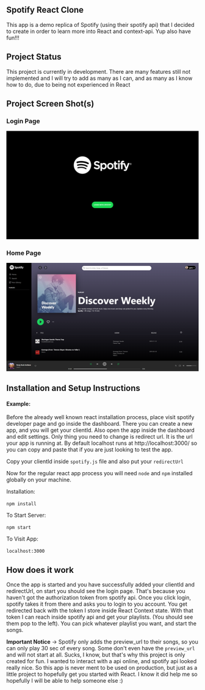 ## Spotify React Clone

This app is a demo replica of Spotify (using their spotify api) that I decided to create in order to learn more into React and context-api. Yup also have fun!!!

## Project Status

This project is currently in development. There are many features still not implemented and I will try to add as many as I can, and as many as I know how to do, due to being not experienced in React

## Project Screen Shot(s)

### Login Page

![alt text](https://github.com/guru9/spotify/blob/main/blob/spotify-login.png)

### Home Page

![alt text](https://github.com/guru9/spotify/blob/main/blob/spotify-home.png)

## Installation and Setup Instructions

#### Example:

Before the already well known react installation process, place visit spotify developer page and go inside the dashboard. There you can create a new app, and you will get your clientId. Also open the app inside the dashboard and edit settings. Only thing you need to change is redirect url. It is the url your app is running at. By default localhost runs at http://localhost:3000/ so you can copy and paste that if you are just looking to test the app.

Copy your clientId inside `spotify.js` file and also put your `redirectUrl`

Now for the regular react app process you will need `node` and `npm` installed globally on your machine.

Installation:

`npm install`

To Start Server:

`npm start`

To Visit App:

`localhost:3000`

## How does it work

Once the app is started and you have successfully added your clientId and redirectUrl, on start you should see the login page. That's because you haven't got the authorization token from spotify api. Once you click login, spotify takes it from there and asks you to login to you account. You get redirected back with the token I store inside React Context state. With that token I can reach inside spotify api and get your playlists. (You should see them pop to the left). You can pick whatever playlist you want, and start the songs.

**Important Notice** -> Spotify only adds the preview_url to their songs, so you can only play 30 sec of every song. Some don't even have the `preview_url` and will not start at all. Sucks, I know, but that's why this project is only created for fun. I wanted to interact with a api online, and spotify api looked really nice. So this app is never ment to be used on production, but just as a little project to hopefully get you started with React. I know it did help me so hopefully I will be able to help someone else :)
